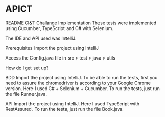 # APICT

README
CI&T Challange
Implementation
These tests were implemented using Cucumber, TypeScript and C# with Selenium.

The IDE and API used was IntelliJ.

Prerequisites
Import the project using IntelliJ

Access the Config.java file in src > test > java > utils

How do I get set up?

BDD
Import the project using IntelliJ.
To be able to run the tests, first you need to assure the chromedriver is according to your Google Chrome version.
Here I used C# + Selenium + Cucumber.
To run the tests, just run the file Runner.java.

API
Import the project using IntelliJ.
Here I used TypeScript with RestAssured.
To run the tests, just run the file Book.java.
